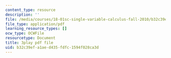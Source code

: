 ```yaml
---
content_type: resource
description: ''
file: /media/courses/18-01sc-single-variable-calculus-fall-2010/b32c39efa1aed435fdfc1594f028ca3d_1RLctDS2hUQ.pdf
file_type: application/pdf
learning_resource_types: []
ocw_type: OCWFile
resourcetype: Document
title: 3play pdf file
uid: b32c39ef-a1ae-d435-fdfc-1594f028ca3d
---
```

